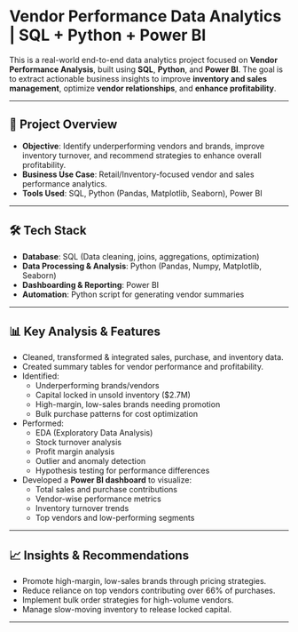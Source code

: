 # Vendor Performance Data Analytics | SQL + Python + Power BI

This is a real-world end-to-end data analytics project focused on **Vendor Performance Analysis**, built using **SQL**, **Python**, and **Power BI**. The goal is to extract actionable business insights to improve **inventory and sales management**, optimize **vendor relationships**, and **enhance profitability**.

---

## 🚀 Project Overview

- **Objective**: Identify underperforming vendors and brands, improve inventory turnover, and recommend strategies to enhance overall profitability.
- **Business Use Case**: Retail/Inventory-focused vendor and sales performance analytics.
- **Tools Used**: SQL, Python (Pandas, Matplotlib, Seaborn), Power BI

---

## 🛠️ Tech Stack

- **Database**: SQL (Data cleaning, joins, aggregations, optimization)
- **Data Processing & Analysis**: Python (Pandas, Numpy, Matplotlib, Seaborn)
- **Dashboarding & Reporting**: Power BI
- **Automation**: Python script for generating vendor summaries

---

## 📊 Key Analysis & Features

- Cleaned, transformed & integrated sales, purchase, and inventory data.
- Created summary tables for vendor performance and profitability.
- Identified:
  - Underperforming brands/vendors
  - Capital locked in unsold inventory ($2.7M)
  - High-margin, low-sales brands needing promotion
  - Bulk purchase patterns for cost optimization
- Performed:
  - EDA (Exploratory Data Analysis)
  - Stock turnover analysis
  - Profit margin analysis
  - Outlier and anomaly detection
  - Hypothesis testing for performance differences
- Developed a **Power BI dashboard** to visualize:
  - Total sales and purchase contributions
  - Vendor-wise performance metrics
  - Inventory turnover trends
  - Top vendors and low-performing segments

---

## 📈 Insights & Recommendations

- Promote high-margin, low-sales brands through pricing strategies.
- Reduce reliance on top vendors contributing over 66% of purchases.
- Implement bulk order strategies for high-volume vendors.
- Manage slow-moving inventory to release locked capital.

---



